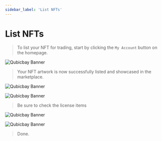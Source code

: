 ```yaml
---
sidebar_label: 'List NFTs'
---
```


# List NFTs

> To list your NFT for trading, start by clicking the `My Account` button on the homepage.

![Qubicbay Banner](/img/qubicbay/Screenshot_14.png)

> Your NFT artwork is now successfully listed and showcased in the marketplace.

![Qubicbay Banner](/img/qubicbay/Screenshot_46.png)

![Qubicbay Banner](/img/qubicbay/Screenshot_47.png)

> Be sure to check the license items

![Qubicbay Banner](/img/qubicbay/Screenshot_48.png)

![Qubicbay Banner](/img/qubicbay/Screenshot_49.png)

> Done.